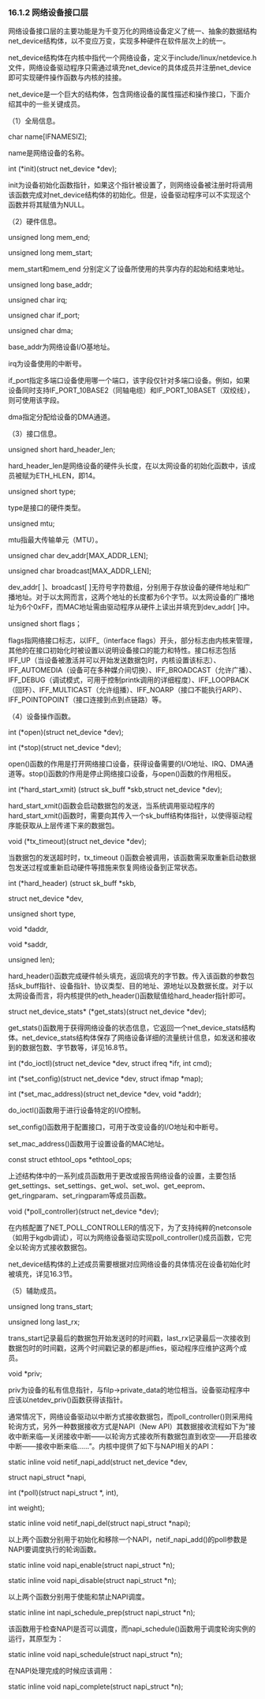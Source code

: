 ### 16.1.2 网络设备接口层

网络设备接口层的主要功能是为千变万化的网络设备定义了统一、抽象的数据结构net_device结构体，以不变应万变，实现多种硬件在软件层次上的统一。

net_device结构体在内核中指代一个网络设备，定义于include/linux/netdevice.h文件，网络设备驱动程序只需通过填充net_device的具体成员并注册net_device即可实现硬件操作函数与内核的挂接。

net_device是一个巨大的结构体，包含网络设备的属性描述和操作接口，下面介绍其中的一些关键成员。

（1）全局信息。

char name[IFNAMESIZ];

name是网络设备的名称。

int (*init)(struct net_device *dev);

init为设备初始化函数指针，如果这个指针被设置了，则网络设备被注册时将调用该函数完成对net_device结构体的初始化。但是，设备驱动程序可以不实现这个函数并将其赋值为NULL。

（2）硬件信息。

unsigned long mem_end; 
 
 unsigned long mem_start;

mem_start和mem_end 分别定义了设备所使用的共享内存的起始和结束地址。

unsigned long base_addr; 
 
 unsigned char irq; 
 
 unsigned char if_port; 
 
 unsigned char dma;

base_addr为网络设备I/O基地址。

irq为设备使用的中断号。

if_port指定多端口设备使用哪一个端口，该字段仅针对多端口设备。例如，如果设备同时支持IF_PORT_10BASE2（同轴电缆）和IF_PORT_10BASET（双绞线），则可使用该字段。

dma指定分配给设备的DMA通道。

（3）接口信息。

unsigned short hard_header_len;

hard_header_len是网络设备的硬件头长度，在以太网设备的初始化函数中，该成员被赋为ETH_HLEN，即14。

unsigned short type;

type是接口的硬件类型。

unsigned mtu;

mtu指最大传输单元（MTU）。

unsigned char dev_addr[MAX_ADDR_LEN]; 
 
 unsigned char broadcast[MAX_ADDR_LEN];

dev_addr[ ]、broadcast[ ]无符号字符数组，分别用于存放设备的硬件地址和广播地址。对于以太网而言，这两个地址的长度都为6个字节。以太网设备的广播地址为6个0xFF，而MAC地址需由驱动程序从硬件上读出并填充到dev_addr[ ]中。

unsigned short flags；

flags指网络接口标志，以IFF_（interface flags）开头，部分标志由内核来管理，其他的在接口初始化时被设置以说明设备接口的能力和特性。接口标志包括IFF_UP（当设备被激活并可以开始发送数据包时，内核设置该标志）、IFF_AUTOMEDIA（设备可在多种媒介间切换）、IFF_BROADCAST（允许广播）、IFF_DEBUG（调试模式，可用于控制printk调用的详细程度）、IFF_LOOPBACK（回环）、IFF_MULTICAST（允许组播）、IFF_NOARP（接口不能执行ARP）、IFF_POINTOPOINT（接口连接到点到点链路）等。

（4）设备操作函数。

int (*open)(struct net_device *dev); 
 
 int (*stop)(struct net_device *dev);

open()函数的作用是打开网络接口设备，获得设备需要的I/O地址、IRQ、DMA通道等。stop()函数的作用是停止网络接口设备，与open()函数的作用相反。

int (*hard_start_xmit) (struct sk_buff *skb,struct net_device *dev);

hard_start_xmit()函数会启动数据包的发送，当系统调用驱动程序的hard_start_xmit()函数时，需要向其传入一个sk_buff结构体指针，以使得驱动程序能获取从上层传递下来的数据包。

void (*tx_timeout)(struct net_device *dev);

当数据包的发送超时时，tx_timeout ()函数会被调用，该函数需采取重新启动数据包发送过程或重新启动硬件等措施来恢复网络设备到正常状态。

int (*hard_header) (struct sk_buff *skb, 
 
 struct net_device *dev, 
 
 unsigned short type,

void *daddr, 
 
 void *saddr, 
 
 unsigned len);

hard_header()函数完成硬件帧头填充，返回填充的字节数。传入该函数的参数包括sk_buff指针、设备指针、协议类型、目的地址、源地址以及数据长度。对于以太网设备而言，将内核提供的eth_header()函数赋值给hard_header指针即可。

struct net_device_stats* (*get_stats)(struct net_device *dev);

get_stats()函数用于获得网络设备的状态信息，它返回一个net_device_stats结构体。net_device_stats结构体保存了网络设备详细的流量统计信息，如发送和接收到的数据包数、字节数等，详见16.8节。

int (*do_ioctl)(struct net_device *dev, struct ifreq *ifr, int cmd); 
 
 int (*set_config)(struct net_device *dev, struct ifmap *map); 
 
 int (*set_mac_address)(struct net_device *dev, void *addr);

do_ioctl()函数用于进行设备特定的I/O控制。

set_config()函数用于配置接口，可用于改变设备的I/O地址和中断号。

set_mac_address()函数用于设置设备的MAC地址。

const struct ethtool_ops *ethtool_ops;

上述结构体中的一系列成员函数用于更改或报告网络设备的设置，主要包括get_settings、set_settings、get_wol、set_wol、get_eeprom、get_ringparam、set_ringparam等成员函数。

void (*poll_controller)(struct net_device *dev);

在内核配置了NET_POLL_CONTROLLER的情况下，为了支持纯粹的netconsole（如用于kgdb调试），可以为网络设备驱动实现poll_controller()成员函数，它完全以轮询方式接收数据包。

net_device结构体的上述成员需要根据对应网络设备的具体情况在设备初始化时被填充，详见16.3节。

（5）辅助成员。

unsigned long trans_start; 
 
 unsigned long last_rx;

trans_start记录最后的数据包开始发送时的时间戳，last_rx记录最后一次接收到数据包时的时间戳，这两个时间戳记录的都是jiffies，驱动程序应维护这两个成员。

void *priv;

priv为设备的私有信息指针，与filp->private_data的地位相当。设备驱动程序中应该以netdev_priv()函数获得该指针。

通常情况下，网络设备驱动以中断方式接收数据包，而poll_controller()则采用纯轮询方式，另外一种数据接收方式是NAPI（New API）其数据接收流程如下为“接收中断来临—关闭接收中断——以轮询方式接收所有数据包直到收空——开启接收中断——接收中断来临……”。内核中提供了如下与NAPI相关的API：

static inline void netif_napi_add(struct net_device *dev, 
 
 struct napi_struct *napi, 
 
 int (*poll)(struct napi_struct *, int), 
 
 int weight); 
 
 static inline void netif_napi_del(struct napi_struct *napi);

以上两个函数分别用于初始化和移除一个NAPI，netif_napi_add()的poll参数是NAPI要调度执行的轮询函数。

static inline void napi_enable(struct napi_struct *n); 
 
 static inline void napi_disable(struct napi_struct *n);

以上两个函数分别用于使能和禁止NAPI调度。

static inline int napi_schedule_prep(struct napi_struct *n);

该函数用于检查NAPI是否可以调度，而napi_schedule()函数用于调度轮询实例的运行，其原型为：

static inline void napi_schedule(struct napi_struct *n);

在NAPI处理完成的时候应该调用：

static inline void napi_complete(struct napi_struct *n);

